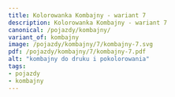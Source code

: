 ```yaml
---
title: Kolorowanka Kombajny - wariant 7
description: Kolorowanka Kombajny - wariant 7
canonical: /pojazdy/kombajny/
variant_of: kombajny
image: /pojazdy/kombajny/7/kombajny-7.svg
pdf: /pojazdy/kombajny/7/kombajny-7.pdf
alt: "kombajny do druku i pokolorowania"
tags:
- pojazdy
- kombajny
---
```

